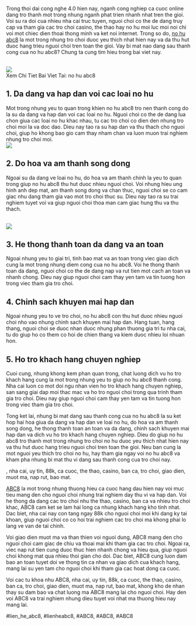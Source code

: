 <p>
        Trong thoi dai cong nghe 4.0 hien nay, nganh cong nghiep ca cuoc online dang tro thanh mot trong nhung nganh phat trien nhanh nhat tren the gioi. Voi su ra doi cua nhieu nha cai truc tuyen, nguoi choi co the de dang truy cap va tham gia cac tro choi casino, the thao hay no hu moi luc moi noi chi voi mot chiec dien thoai thong minh va ket noi internet. Trong so do, <a href="https://abc81.net/no-hu-abc8/">no hu abc8</a> la mot trong nhung tro choi duoc yeu thich nhat hien nay va da thu hut duoc hang trieu nguoi choi tren toan the gioi. Vay bi mat nao dang sau thanh cong cua no hu abc8? Chung ta cung tim hieu trong bai viet nay.
    </p><br><img src="https://abc81.net/wp-content/uploads/2025/04/No-hu-la-gi-ma-hap-dan-nguoi-choi-den-vay.png"></br>
Xem Chi Tiet Bai Viet Tai: no hu abc8<h2>1. Da dang va hap dan voi cac loai no hu</h2><p>
        Mot trong nhung yeu to quan trong khien no hu abc8 tro nen thanh cong do la su da dang va hap dan voi cac loai no hu. Nguoi choi co the de dang lua chon giua cac loai no hu khac nhau, tu cac tro choi co dien den nhung tro choi moi la va doc dao. Dieu nay tao ra su hap dan va thu thach cho nguoi choi, giup ho khong bao gio cam thay nham chan va luon muon trai nghiem nhung tro choi moi.
    <br><img src="https://abc81.net/wp-content/uploads/2025/04/No-Hu-ABC8-Bi-Quyet-San-Jackpot-De-Dang-Va-Hieu-Qua-2025.png"></br><h2>2. Do hoa va am thanh song dong</h2><p>
        Ngoai su da dang ve loai no hu, do hoa va am thanh chinh la yeu to quan trong giup no hu abc8 thu hut duoc nhieu nguoi choi. Voi nhung hieu ung hinh anh dep mat, am thanh song dong va chan thuc, nguoi choi se co cam giac nhu dang tham gia vao mot tro choi thuc su. Dieu nay tao ra su trai nghiem tuyet voi va giup nguoi choi thoa man cam giac hung thu va thu thach.
    </p><br><img src="https://abc81.net/wp-content/uploads/2025/04/Cach-choi-game-no-hu-don-gian-nhat-cho-nguoi-moi-bat-dau.png"></br><h2>3. He thong thanh toan da dang va an toan</h2><p>
        Ngoai nhung yeu to giai tri, tinh bao mat va an toan trong viec giao dich cung la mot trong nhung diem cong cua no hu abc8. Voi he thong thanh toan da dang, nguoi choi co the de dang nap va rut tien mot cach an toan va nhanh chong. Dieu nay giup nguoi choi cam thay yen tam va tin tuong hon trong viec tham gia tro choi.
    <h2>4. Chinh sach khuyen mai hap dan</h2><p>
        Ngoai nhung yeu to ve tro choi, no hu abc8 con thu hut duoc nhieu nguoi choi nho vao nhung chinh sach khuyen mai hap dan. Hang tuan, hang thang, nguoi choi se duoc nhan duoc nhung phan thuong gia tri tu nha cai, tu do giup ho co them co hoi de chien thang va kiem duoc nhieu loi nhuan hon.
    </p><h2>5. Ho tro khach hang chuyen nghiep</h2><p>
        Cuoi cung, nhung khong kem phan quan trong, chat luong dich vu ho tro khach hang cung la mot trong nhung yeu to giup no hu abc8 thanh cong. Nha cai luon co mot doi ngu nhan vien ho tro khach hang chuyen nghiep, san sang giai dap moi thac mac va ho tro nguoi choi trong qua trinh tham gia tro choi. Dieu nay giup nguoi choi cam thay yen tam va tin tuong hon trong viec tham gia tro choi.
    <p>
        Tong ket lai, nhung bi mat dang sau thanh cong cua no hu abc8 la su ket hop hai hoa giua da dang va hap dan ve loai no hu, do hoa va am thanh song dong, he thong thanh toan an toan va da dang, chinh sach khuyen mai hap dan va dich vu ho tro khach hang chuyen nghiep. Dieu do giup no hu abc8 tro thanh mot trong nhung tro choi no hu duoc yeu thich nhat hien nay va thu hut duoc hang trieu nguoi choi tren toan the gioi. Neu ban cung la mot nguoi yeu thich tro choi no hu, hay tham gia ngay voi no hu abc8 va kham pha nhung bi mat thu vi dang sau thanh cong cua tro choi nay.
    </p><p>, nha cai, uy tin, 88k, ca cuoc, the thao, casino, ban ca, tro choi, giao dien, muot ma, nap rut, bao mat.

<a href="https://abc81.net/">ABC8</a> la mot trong nhung thuong hieu ca cuoc hang dau hien nay voi muc tieu mang den cho nguoi choi nhung trai nghiem day thu vi va hap dan. Voi he thong da dang cac tro choi nhu the thao, casino, ban ca va nhieu tro choi khac, ABC8 cam ket se lam hai long ca nhung khach hang kho tinh nhat. Dac biet, nha cai nay con tang ngay 88k cho nguoi choi moi khi dang ky tai khoan, giup nguoi choi co co hoi trai nghiem cac tro choi ma khong phai lo lang ve van de tai chinh.

Voi giao dien muot ma va than thien voi nguoi dung, ABC8 mang den cho nguoi choi cam giac de chiu va thoai mai khi tham gia cac tro choi. Ngoai ra, viec nap rut tien cung duoc thuc hien nhanh chong va hieu qua, giup nguoi choi khong mat qua nhieu thoi gian cho doi. Dac biet, ABC8 cung luon dam bao an toan tuyet doi ve thong tin ca nhan va giao dich cua khach hang, mang lai su yen tam cho nguoi choi khi tham gia cac hoat dong ca cuoc.

Voi cac tu khoa nhu ABC8, nha cai, uy tin, 88k, ca cuoc, the thao, casino, ban ca, tro choi, giao dien, muot ma, nap rut, bao mat, khong kho de nhan thay su dam bao va chat luong ma ABC8 mang lai cho nguoi choi. Hay den voi ABC8 va trai nghiem nhung dieu tuyet voi nhat ma thuong hieu nay mang lai.</p>
#lien_he_abc8, #lienheabc8, #ABC8, #ABC8, #ABC8
